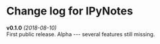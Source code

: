 Change log for IPyNotes
=======================

**v0.1.0** *(2018-08-10)*  
First public release. Alpha --- several features still missing.



